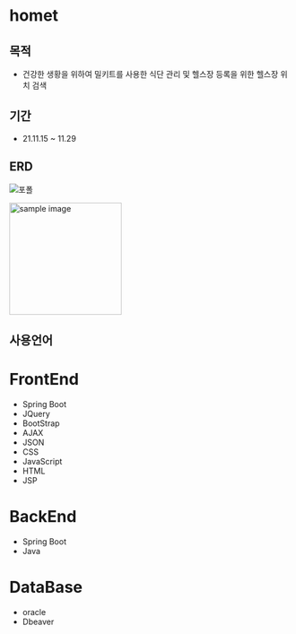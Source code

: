 # homet     
## 목적
- 건강한 생황을 위하여 밀키트를 사용한 식단 관리 및 헬스장 등록을 위한 헬스장 위치 검색
## 기간
- 21.11.15 ~ 11.29
## ERD
![포폴](https://user-images.githubusercontent.com/90165033/145937030-2f717d2c-b2d2-47b5-b0ba-5f74858b38bd.jpg)

<a href="#"><img src="https://github.com/kangkyuseok/homet/images/a1.jpg" width="200px" alt="sample image"><a/>

## **사용언어**
# FrontEnd
- Spring Boot
- JQuery
- BootStrap
- AJAX
- JSON
- CSS
- JavaScript
- HTML
- JSP
# BackEnd
- Spring Boot
- Java
# DataBase
- oracle
- Dbeaver

